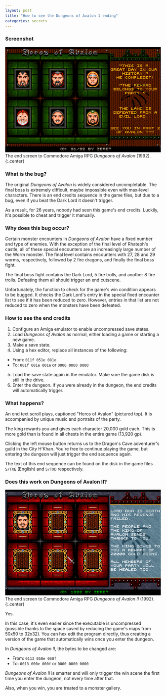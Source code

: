 ```yaml
---
layout: post
title: "How to see the Dungeons of Avalon 1 ending"
categories: secrets
---
```


### Screenshot

![Dungeons of Avalon 1 ending screen](../images/avalon_victory_screen.png "Dungeons of Avalon 1 end credits")<br>The end screen to Commodore Amiga RPG _Dungeons of Avalon_ (1992).
{:.center}

### What is the bug?

The original _Dungeons of Avalon_ is widely considered uncompletable. The final
boss is extremely difficult, maybe impossible even with max-level characters.
There is an end credits sequence in the game files, but due to a bug, even if
you beat the Dark Lord it doesn't trigger.

As a result, for 26 years, nobody had seen this game's end credits. Luckily,
it's possible to cheat and trigger it manually.

### Why does this bug occur?

Certain monster encounters in _Dungeons of Avalon_ have a fixed number and type
of enemies. With the exception of the final level of Rhateph's castle, all of
these special encounters are an increasingly large number of the Worm monster.
The final level contains encounters with 27, 28 and 29 worms, respectively,
followed by 2 fire dragons, and finally the final boss fight.

The final boss fight contains the Dark Lord, 5 fire trolls, and another 8 fire
trolls. Defeating them all should trigger an end cutscene.

Unfortunately, the function to check for the game's win condition appears to be
bugged. It checks the Dark Lord's entry in the special fixed encounter list to
see if it has been reduced to zero. However, entries in that list are not
reduced to zero when the monsters have been defeated.

### How to see the end credits

1. Configure an Amiga emulator to enable uncompressed save states.
2. Load _Dungeons of Avalon_ as normal, either loading a game or starting a new
   game.
3. Make a save state.
4. Using a hex editor, replace all instances of the following:
  * From: `011f 051e 081e`
  * To:   `001f 001e 001e` or `0000 0000 0000`
5. Load the save state again in the emulator. Make sure the game disk is still
   in the drive.
6. Enter the dungeon. If you were already in the dungeon, the end credits
   will automatically trigger.

### What happens?

An end text scroll plays, captioned "Heros of Avalon" (pictured top). It is
accompanied by unique music and portraits of the party.

The king rewards you and gives each character 20,000 gold each. This is more
gold than is found in all chests in the entire game (13,920 gp).

Clicking the left mouse button returns us to the Dragon's Cave adventurer's
guild in the City H'Khan. You're free to continue playing the game, but entering
the dungeon will just trigger the end sequence again.

The text of this end sequence can be found on the disk in the game files `S/TXE`
(English) and `S/TXD` respectively.

### Does this work on Dungeons of Avalon II?

![Dungeons of Avalon II ending screen](../images/doa2-victory-screen.png "Dungeons of Avalon II end credits")<br>The end screen to Commodore Amiga RPG _Dungeons of Avalon II_ (1992).
{:.center}

Yes.

In this case, it's even easier since the executable is uncompressed (possible
thanks to the space saved by reducing the game's maps from 50x50 to 32x32).
You can hex edit the program directly, thus creating a version of the game that
automatically wins once you enter the dungeon.

In _Dungeons of Avalon II_, the bytes to be changed are:
* From: `0113 050e 060f`
* To:   `0013 000e 000f` or `0000 0000 0000`

_Dungeons of Avalon II_ is smarter and will only trigger the win scene the first
time you enter the dungeon, not every time after that.

Also, when you win, you are treated to a monster gallery.
